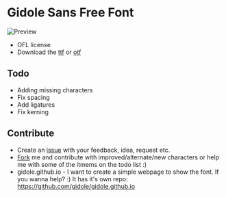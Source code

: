 Gidole Sans Free Font
====

![Preview](https://github.com/gidole/sans/blob/master/Resources/Preview.png)

* OFL license
* Download the [ttf](https://github.com/gidole/sans/blob/master/Resources/Gidole-Regular.ttf?raw=true) or [otf](https://github.com/gidole/sans/blob/master/Resources/Gidole-Regular.otf?raw=true)


## Todo

* Adding missing characters 
* Fix spacing
* Add ligatures
* Fix kerning

## Contribute

* Create an [issue](https://github.com/gidole/sans/issues/new) with your feedback, idea, request etc.
* [Fork](https://github.com/gidole/sans/fork) me and contribute with improved/alternate/new characters or help me with some of the itmems on the todo list :)
* gidole.github.io - I want to create a simple webpage to show the font. If you wanna help? :) It has it's own repo: https://github.com/gidole/gidole.github.io
